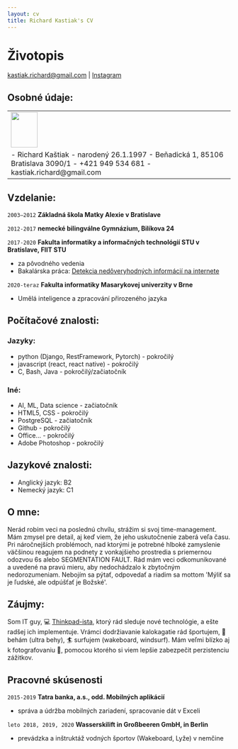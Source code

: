 ```yaml
---
layout: cv
title: Richard Kastiak's CV
---
```

# Životopis 

<div id="webaddress">
<a href="kastiak.richard@gmail.com">kastiak.richard@gmail.com</a>
| <i class="fa fa-instagram"></i><a href="https://www.instagram.com/riqardos/">Instagram</a>
</div>

## Osobné údaje:
<table border="0">
 <tr>
    <td><img src="https://drive.google.com/uc?export=view&id=0B7NQVvJGGmOHYnJVOEJ5SFFaekE" width="60" height="80" />
</td>
 </tr>
 <tr>
    <td> 
  - Richard Kaštiak
- narodený 26.1.1997
- Beňadická 1, 85106 Bratislava 3090/1
- +421 949 534 681
- kastiak.richard@gmail.com
  </td>
 </tr>
</table>


## Vzdelanie:
`2003–2012`
__Základná škola Matky Alexie v Bratislave__ 

`2012-2017`
__nemecké bilingválne Gymnázium, Bilíkova 24__

`2017-2020`
__Fakulta informatiky a informačných technológií STU v Bratislave, FIIT STU__
- za pôvodného vedenia
- Bakalárska práca: [Detekcia nedôveryhodných informácií na internete](http://opac.crzp.sk/?fn=detailBiblioForm&sid=F0D9EA643ED404031EEE171BE0B8&seo=CRZP-detail-kniha)

`2020-teraz`
__Fakulta informatiky Masarykovej univerzity v Brne__
- Umělá inteligence a zpracování přirozeného jazyka

## Počítačové znalosti:
### Jazyky:
- python (Django, RestFramework, Pytorch) - pokročilý 
- javascript (react, react native) - pokročilý
- C, Bash, Java - pokročilý/začiatočník
 
### Iné:
- AI, ML, Data science - začiatočník
- HTML5, CSS - pokročilý
- PostgreSQL - začiatočník
- Github - pokročilý
- Office... - pokročilý
- Adobe Photoshop - pokročilý

## Jazykové znalosti:
- Anglický jazyk: B2
- Nemecký jazyk: C1

## O mne:
Nerád robím veci na poslednú chvílu, strážim si svoj time-management. Mám zmysel pre detail, aj keď viem, že jeho uskutočnenie zaberá veľa času. Pri náročnejších problémoch, nad ktorými je potrebné hlboké zamyslenie väčšinou reagujem na podnety z vonkajšieho prostredia s priemernou odozvou 6s alebo SEGMENTATION FAULT. Rád mám veci odkomunikované a uvedené na pravú mieru, aby nedochádzalo k zbytočným nedorozumeniam. Nebojím sa pýtať, odpovedať a riadim sa mottom 'Mýliť sa je ľudské, ale odpúšťať je Božské'. 

## Záujmy:
Som IT guy, 💻 [Thinkpad-ista](https://www.reddit.com/r/thinkpad/), ktorý rád sleduje nové technológie, a ešte radšej ich implementuje. Vrámci dodržiavanie kalokagatie rád športujem, 🏃 behám (ultra behy),  🏄‍ surfujem (wakeboard, windsurf). Mám veľmi blízko aj k fotografovaniu 📸, pomocou ktorého si viem lepšie zabezpečit perzistenciu zážitkov. 

## Pracovné skúsenosti
`2015-2019`
__Tatra banka, a.s., odd. Mobilných aplikácií__
- správa a údržba mobilných zariadení, spracovanie dát v Exceli

`leto 2018, 2019, 2020`
__Wasserskilift in Großbeeren GmbH, in Berlin__
- prevádzka a inštruktáž vodných športov (Wakeboard, Lyže) v nemčine


<!-- ### Footer

Last updated: May 2013 -->


